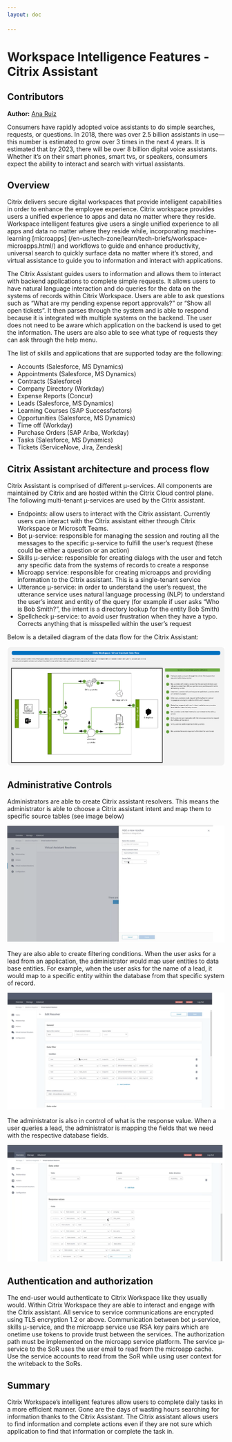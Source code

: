 ```yaml
---
layout: doc

---
```

# Workspace Intelligence Features - Citrix Assistant

## Contributors

**Author:** [Ana Ruiz](https://twitter.com/mobileruiz)

Consumers have rapidly adopted voice assistants to do simple searches, requests, or questions. In 2018, there was over 2.5 billion assistants in use—this number is estimated to grow over 3 times in the next 4 years. It is estimated that by 2023, there will be over 8 billion digital voice assistants. Whether it’s on their smart phones, smart tvs, or speakers, consumers expect the ability to interact and search with virtual assistants. 

## Overview

Citrix delivers secure digital workspaces that provide intelligent capabilities in order to enhance the employee experience. Citrix workspace provides users a unified experience to apps and data no matter where they reside. Workspace intelligent features give users a single unified experience to all apps and data no matter where they reside while, incorporating machine-learning [microapps] (/en-us/tech-zone/learn/tech-briefs/workspace-microapps.html/) and workflows to guide and enhance productivity, universal search to quickly surface data no matter where it’s stored, and virtual assistance to guide you to information and interact with applications.

The Citrix Assistant guides users to information and allows them to interact with backend applications to complete simple requests. It allows users to have natural language interaction and do queries for the data on the systems of records within Citrix Workspace. Users are able to ask questions such as “What are my pending expense report approvals?” or “Show all open tickets”. It then parses through the system and is able to respond because it is integrated with multiple systems on the backend. The user does not need to be aware which application on the backend is used to get the information. The users are also able to see what type of requests they can ask through the help menu.  

The list of skills and applications that are supported today are the following:

- Accounts (Salesforce, MS Dynamics)
- Appointments (Salesforce, MS Dynamics)
- Contracts (Salesforce)
- Company Directory (Workday)
- Expense Reports (Concur)
- Leads (Salesforce, MS Dynamics)
- Learning Courses (SAP Successfactors)
- Opportunities (Salesforce, MS Dynamics)
- Time off (Workday)
- Purchase Orders (SAP Ariba, Workday)
- Tasks (Salesforce, MS Dynamics)
- Tickets (ServiceNove, Jira, Zendesk)

## Citrix Assistant architecture and process flow

Citrix Assistant is comprised of different μ-services. All components are maintained by Citrix and are hosted within the Citrix Cloud control plane. The following multi-tenant µ-services are used by the Citrix assistant. 
- 	Endpoints: allow users to interact with the Citrix assistant. Currently users can interact with the Citrix assistant either through Citrix Workspace or Microsoft Teams.
- 	Bot μ-service: responsible for managing the session and routing all the messages to the specific μ-service to fulfill the user’s request (these could be either a question or an action)
- Skills μ-service: responsible for creating dialogs with the user and fetch any specific data from the systems of records to create a response
- 	Microapp service: responsible for creating microapps and providing information to the Citrix assistant. This is a single-tenant service
- 	Utterance μ-service: in order to understand the user’s request, the utterance service uses natural language processing (NLP) to understand the user’s intent and entity of the query (for example if user asks “Who is Bob Smith?”, the intent is a directory lookup for the entity Bob Smith)
- Spellcheck μ-service: to avoid user frustration when they have a typo. Corrects anything that is misspelled within the user’s request

Below is a detailed diagram of the data flow for the Citrix Assistant:

[![Citrix Workspace Virtual Assistant Architecture](/en-us/tech-zone/learn/media/tech-briefs_workspace-virtual-assistant_processflow.png)](/en-us/tech-zone/learn/media/tech-briefs_workspace-virtual-assistant_processflow.png)

## Administrative Controls

Administrators are able to create Citrix assistant resolvers. This means the administrator is able to choose a Citrix assistant intent and map them to specific source tables (see image below)

[![Citrix Workspace Virtual Assistant Admin Console1](/en-us/tech-zone/learn/media/tech-briefs_workspace-virtual-assistant_admin-console1.png)](/en-us/tech-zone/learn/media/tech-briefs_workspace-virtual-assistant_admin-console1.png)

They are also able to create filtering conditions. When the user asks for a lead from an application, the administrator would map user entities to data base entities. For example, when the user asks for the name of a lead, it would map to a specific entity within the database from that specific system of record.

[![Citrix Workspace Virtual Assistant Admin Console2](/en-us/tech-zone/learn/media/tech-briefs_workspace-virtual-assistant_admin-console2.png)](/en-us/tech-zone/learn/media/tech-briefs_workspace-virtual-assistant_admin-console2.png)

The administrator is also in control of what is the response value.  When a user queries a lead, the administrator is mapping the fields that we need with the respective database fields.

[![Citrix Workspace Virtual Assistant Admin Console3](/en-us/tech-zone/learn/media/tech-briefs_workspace-virtual-assistant_admin-console3.png)](/en-us/tech-zone/learn/media/tech-briefs_workspace-virtual-assistant_admin-console3.png)

## Authentication and authorization

The end-user would authenticate to Citrix Workspace like they usually would. Within Citrix Workspace they are able to interact and engage with the Citrix assistant. All service to service communications are encrypted using TLS encryption 1.2 or above. Communication between bot μ-service, skills μ-service, and the microapp service use RSA key pairs which are onetime use tokens to provide trust between the services. The authorization path must be implemented on the microapp service platform. The service μ-service to the SoR uses the user email to read from the microapp cache. Use the service accounts to read from the SoR while using user context for the writeback to the SoRs. 

## Summary

Citrix Workspace’s intelligent features allow users to complete daily tasks in a more efficient manner. Gone are the days of wasting hours searching for information thanks to the Citrix Assistant.  The Citrix assistant allows users to find information and complete actions even if they are not sure which application to find that information or complete the task in. 
